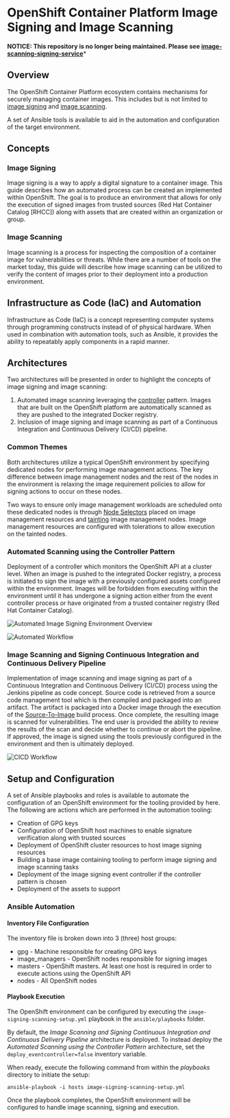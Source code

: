 OpenShift Container Platform Image Signing and Image Scanning
========================================

**NOTICE: This repository is no longer being maintained. Please see [image-scanning-signing-service](https://github.com/redhat-cop/image-scanning-signing-service)***

## Overview

The OpenShift Container Platform ecosystem contains mechanisms for securely managing container images. This includes but is not limited to [image signing](https://docs.openshift.com/container-platform/3.6/admin_guide/image_signatures.html) and [image scanning](https://docs.openshift.com/container-platform/3.6/security/container_content.html#security-content-scanning).

A set of Ansible tools is available to aid in the automation and configuration of the target environment.

## Concepts

### Image Signing

Image signing is a way to apply a digital signature to a container image. This guide describes how an automated process can be created an implemented within OpenShift. The goal is to produce an environment that allows for only the execution of signed images from trusted sources (Red Hat Container Catalog [RHCC]) along with assets that are created within an organization or group.  

### Image Scanning

Image scanning is a process for inspecting the composition of a container image for vulnerabilities or threats. While there are a number of tools on the market today, this guide will describe how image scanning can be utilized to verify the content of images prior to their deployment into a production environment. 

## Infrastructure as Code (IaC) and Automation

Infrastructure as Code (IaC) is a concept representing computer systems through programming constructs instead of of physical hardware. When used in combination with automation tools, such as Ansible, it provides the ability to repeatably apply components in a rapid manner.  

## Architectures

Two architectures will be presented in order to highlight the concepts of image signing and image scanning:

1. Automated image scanning leveraging the [controller](https://kubernetes.io/docs/reference/generated/kube-controller-manager/) pattern. Images that are built on the OpenShift platform are automatically scanned as they are pushed to the integrated Docker registry.
2. Inclusion of image signing and image scanning as part of a Continuous Integration and Continuous Delivery (CI/CD) pipeline. 

### Common Themes

Both architectures utilize a typical OpenShift environment by specifying dedicated nodes for performing image management actions. The key difference between image management nodes and the rest of the nodes in the environment is relaxing the image requirement policies to allow for signing actions to occur on these nodes. 

Two ways to ensure only image management workloads are scheduled onto these dedicated nodes is through [Node Selectors](https://docs.openshift.com/container-platform/latest/admin_guide/scheduling/node_selector.html#admin-guide-sched-selector-config) placed on image management resources and [tainting](https://docs.openshift.com/container-platform/latest/admin_guide/scheduling/taints_tolerations.html) image management nodes. Image management resources are configured with tolerations to allow execution on the tainted nodes.

### Automated Scanning using the Controller Pattern

Deployment of a controller which monitors the OpenShift API at a cluster level. When an image is pushed to the integrated Docker registry, a process is initiated to sign the image with a previously configured assets configured within the environment. Images will be forbidden from executing within the environment until it has undergone a signing action either from the event controller process or have originated from a trusted container registry (Red Hat Container Catalog).  

![Automated Image Signing Environment Overview](docs/images/image-signing-environment-overview.png)

![Automated  Workflow](docs/images/image-signing-workflow.png)

### Image Scanning and Signing Continuous Integration and Continuous Delivery Pipeline

Implementation of image scanning and image signing as part of a Continuous Integration and Continuous Delivery (CI/CD) process using the Jenkins pipeline as code concept. Source code is retrieved from a source code management tool which is then compiled and packaged into an artifact. The artifact is packaged into a Docker image through the execution of the [Source-To-Image](https://docs.openshift.com/container-platform/latest/architecture/core_concepts/builds_and_image_streams.html#source-build) build process. Once complete, the resulting image is scanned for vulnerabilities. The end user is provided the ability to review the results of the scan and decide whether to continue or abort the pipeline. If approved, the image is signed using the tools previously configured in the environment and then is ultimately deployed. 

![CICD  Workflow](docs/images/cicd-detailed.png)

## Setup and Configuration

A set of Ansible playbooks and roles is available to automate the configuration of an OpenShift environment for the tooling provided by here. The following are actions which are performed in the automation tooling:

* Creation of GPG keys
* Configuration of OpenShift host machines to enable signature verification along with trusted sources
* Deployment of OpenShift cluster resources to host image signing resources
* Building a base image containing tooling to perform image signing and image scanning tasks
* Deployment of the image signing event controller if the controller pattern is chosen
* Deployment of the assets to support 

### Ansible Automation


#### Inventory File Configuration

The inventory file is broken down into 3 (three) host groups:

* gpg - Machine responsible for creating GPG keys
* image_managers - OpenShift nodes responsible for signing images
* masters - OpenShift masters. At least one host is required in order to execute actions using the OpenShift API
* nodes - All OpenShift nodes

#### Playbook Execution

The OpenShift environment can be configured by executing the `image-signing-scanning-setup.yml` playbook in the `ansible/playbooks` folder.

By default, the _Image Scanning and Signing Continuous Integration and Continuous Delivery Pipeline_ architecture is deployed. To instead deploy the _Automated Scanning using the Controller Pattern_ architecture, set the `deploy_eventcontroller=false` inventory variable.

When ready, execute the following command from within the _playbooks_ directory to initiate the setup:

```
ansible-playbook -i hosts image-signing-scanning-setup.yml
```

Once the playbook completes, the OpenShift environment will be configured to handle image scanning, signing and execution.
